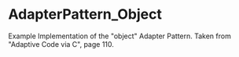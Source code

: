 # AdapterPattern_Object
Example Implementation of the "object" Adapter Pattern.
Taken from "Adaptive Code via C", page 110.
